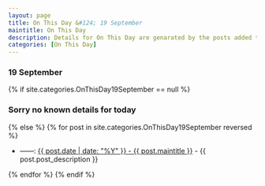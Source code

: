 ```yaml
---
layout: page
title: On This Day &#124; 19 September
maintitle: On This Day
description: Details for On This Day are genarated by the posts added to the website so the content is subject to changes/updates over time.
categories: [On This Day]
---
```


<h3>19 September</h3>

{% if site.categories.OnThisDay19September == null %}
  <h3>Sorry no known details for today</h3>
{% else %}
{% for post in site.categories.OnThisDay19September reversed %}
<ul>
<li> ——: <a href="{{ post.url }}">{{ post.date | date: "%Y" }} - {{ post.maintitle }}</a> - {{ post.post_description }}</li>
</ul>

{% endfor %}
{% endif %}
